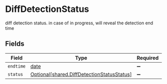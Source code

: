 # DiffDetectionStatus

diff detection status. in case of in progress, will reveal the detection end time


## Fields

| Field                                                                                          | Type                                                                                           | Required                                                                                       | Description                                                                                    |
| ---------------------------------------------------------------------------------------------- | ---------------------------------------------------------------------------------------------- | ---------------------------------------------------------------------------------------------- | ---------------------------------------------------------------------------------------------- |
| `endtime`                                                                                      | [date](https://docs.python.org/3/library/datetime.html#date-objects)                           | :heavy_minus_sign:                                                                             | N/A                                                                                            |
| `status`                                                                                       | [Optional[shared.DiffDetectionStatusStatus]](../../models/shared/diffdetectionstatusstatus.md) | :heavy_minus_sign:                                                                             | N/A                                                                                            |
